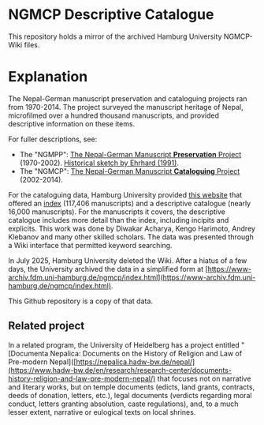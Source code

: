 # NGMCP Descriptive Catalogue

This repository holds a mirror of the archived Hamburg University NGMCP-Wiki files.

# Explanation
The Nepal-German manuscript preservation and cataloguing projects ran from 1970-2014.  The project surveyed the manuscript heritage of Nepal, microfilmed over a hundred thousand manuscripts, and provided descriptive information on these items. 

For fuller descriptions, see:

*  The "NGMPP":  [The Nepal-German Manuscript **Preservation** Project](https://www.aai.uni-hamburg.de/en/forschung/ngmcp/history/about-ngmpp.html) (1970-2002). [Historical sketch by Ehrhard (1991)](http://himalaya.socanth.cam.ac.uk/collections/journals/ebhr/pdf/EBHR_02_03.pdf).
*  The "NGMCP": [The Nepal-German Manuscript **Cataloguing** Project](https://www.aai.uni-hamburg.de/en/forschung/ngmcp) (2002-2014).

For the cataloguing data, Hamburg University provided [this website](https://ngmcp.fdm.uni-hamburg.de/) that offered an [index](https://catalogue.ngmcp.uni-hamburg.de/content/search/ngmcpdocument.xed) (117,406 manuscripts) and a descriptive catalogue (nearly 16,000 manuscripts).  For the manuscripts it covers, the descriptive catalogue includes more detail than the index, including incipits and explicits.  This work was done by Diwakar Acharya, Kengo Harimoto, Andrey Klebanov and many other skilled scholars. The data was presented through a Wiki interface that permitted keyword searching.

In July 2025, Hamburg University deleted the Wiki.  After a hiatus of a few days, the University archived the data in a simplified form at [https://www-archiv.fdm.uni-hamburg.de/ngmcp/index.html](https://www-archiv.fdm.uni-hamburg.de/ngmcp/index.html). 

This Github repository is a copy of that data.    

## Related project
In a related program, the University of Heidelberg has a project entitled "[Documenta Nepalica: Documents on the History of Religion and Law of Pre-modern Nepal]([https://nepalica.hadw-bw.de/nepal/](https://www.hadw-bw.de/en/research/research-center/documents-history-religion-and-law-pre-modern-nepal/) that focuses not on narrative and literary works, but on temple documents (edicts, land grants, contracts, deeds of donation, letters, etc.), legal documents (verdicts regarding moral conduct, letters granting absolution, caste regulations), and, to a much lesser extent, narrative or eulogical texts on local shrines.
